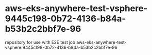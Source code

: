 # aws-eks-anywhere-test-vsphere-9445c198-0b72-4136-b84a-b53b2c2bbf7e-96
repository for use with E2E test job aws-eks-anywhere-test-vsphere:9445c198-0b72-4136-b84a-b53b2c2bbf7e-96
